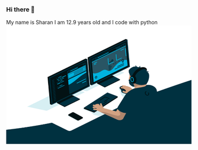 ### Hi there 👋
My name is Sharan I am 12.9 years old and I code with python
<img align="left" alt="GIF" src="https://github.com/Sharan-Python/Sharan-Python/blob/main/code.gif?raw=true" width="500" height="320" />

<!--
**Sharan-Python/Sharan-Python** is a ✨ _special_ ✨ repository because its `README.md` (this file) appears on your GitHub profile.

  

